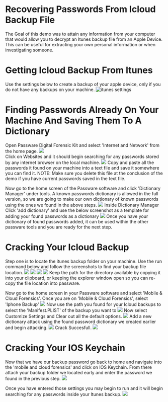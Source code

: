 # Recovering Passwords From Icloud Backup File

The Goal of this demo was to attain any information from your computer that would allow you to decrypt an Itunes backup file from an Apple Device. This can be useful for extracting your own personal information or when investigating someone.

# Getting Icloud Backup From Itunes
Use the settings below to create a backup of your apple device, only if you do not have any backups on your machine.
![itunes settings](Screenshots/ItunesBackupSettings.PNG)

# Finding Passwords Already On Your Machine And Saving Them To A Dictionary
Open Passware Digital Forensic Kit and select 'Internet and Network' from the home page.
![](Screenshots/findYourPasswords1.PNG)     
Click on Websites and it should begin searching for any passwords stored by any internet browser on the local machine.
![](Screenshots/findYourPasswords2.PNG)
Copy and paste all the passwords it found on your machine into a text file and save it somewhere you can find it.
NOTE: Make sure you delete this file at the conclusion of the demo if you have current passwords saved in the text file.

Now go to the home screen of the Passware software and click 
'Dictionary Manager' under tools. A known passwords dictionary is allowed in the full version, so we are going to make our own dictionary of known passwords using the ones we found in the above steps.
![](Screenshots/findYourPasswords3.PNG)
Inside Dictionary Manager Click 'add dictionary' and use the below screenshot as a template for adding your found passwords as a dictionary
![](Screenshots/findYourPasswords4.PNG)
Once you have your dictionary of found passwords added, it can be used within the other passware tools and you are ready for the next step.

# Cracking Your Icloud Backup
Step one is to locate the itunes backup folder on your machine. Use the run command below and follow the screenshots to find your backup file location.
![](Screenshots/runCommandItunesBackupFolder.PNG)
![](Screenshots/backupFolder1.PNG)
![](Screenshots/backupFolder2.PNG)
![](Screenshots/backupFolder3.PNG)
Keep the path for the directory available by copying it into your clipboard, or keeping the explorer window open so you can re-copy the file location into passware.

Now go to the home screen in your Passware software and select 'Mobile & Cloud Forensics'.
Once you are on 'Mobile & Cloud Forensics', select 'Iphone Backup'
![](Screenshots/iphoneBackup1.PNG)
Now use the path you found for your Icloud backups to select the 'Manifest.PLIST' of the backup you want to
![](Screenshots/iphoneBackup2.PNG)
Now select Customize Settings and Clear out all the default options.
![](Screenshots/crackSettings.PNG)
Add a new dictionary attack using the found password dictionary we created earlier and begin attacking.
![](Screenshots/iphoneBackup3.PNG)
Crack Succesfull.
![](Screenshots/pwCracked.PNG)

# Cracking Your IOS Keychain
Now that we have our backup password go back to home and navigate into the 'mobile and cloud forensics' and click on IOS Keychain.
From there attach your backup folder we located early and enter the password we found in the previous step.
![](Screenshots/GettinginfoFromIcloud.PNG)

Once you have entered those settings you may begin to run and it will begin searching for any passwords inside your Itunes backup. 
![](Screenshots/recoverFilePW.PNG)